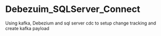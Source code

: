 # Debezuim_SQLServer_Connect
Using kafka,  Debezium and sql server cdc  to setup change tracking and create kafka payload
